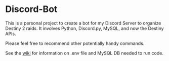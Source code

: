 # Discord-Bot

This is a personal project to create a bot for my Discord Server to organize Destiny 2 raids.  It involves Python, Discord.py, MySQL, and now the Destiny APIs.<br>  

Please feel free to recommend other potentially handy commands.<br>

See the [wiki](https://github.com/michaelScarfi/Discord-Bot/wiki) for information on .env file and MySQL DB needed to run code.<br/>
